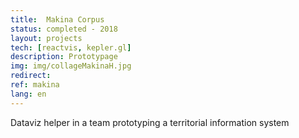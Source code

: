 ```yaml
---
title:  Makina Corpus
status: completed - 2018
layout: projects
tech: [reactvis, kepler.gl]
description: Prototypage
img: img/collageMakinaH.jpg
redirect:
ref: makina
lang: en
---
```

Dataviz helper in a team prototyping a territorial information system
